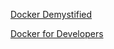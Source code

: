 [Docker Demystified](https://www.amazon.com/dp/9389845874?tag=uuid10-20)

[Docker for Developers](https://www.amazon.com/dp/1789536057?tag=uuid10-20)
